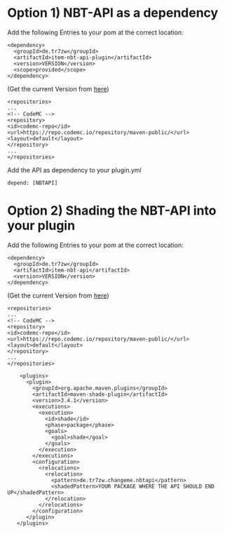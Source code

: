 # Option 1) NBT-API as a dependency
Add the following Entries to your pom at the correct location:
```
<dependency>
  <groupId>de.tr7zw</groupId>
  <artifactId>item-nbt-api-plugin</artifactId>
  <version>VERSION</version>
  <scope>provided</scope>
</dependency>
```
(Get the current Version from [here](https://modrinth.com/plugin/nbtapi/versions))
```
<repositories>
...
<!-- CodeMC -->
<repository>
<id>codemc-repo</id>
<url>https://repo.codemc.io/repository/maven-public/</url>
<layout>default</layout>
</repository>
...
</repositories>
```
Add the API as dependency to your plugin.yml
```
depend: [NBTAPI]
```

# Option 2) Shading the NBT-API into your plugin
Add the following Entries to your pom at the correct location:
```
<dependency>
  <groupId>de.tr7zw</groupId>
  <artifactId>item-nbt-api</artifactId>
  <version>VERSION</version>
</dependency>
```
(Get the current Version from [here](https://modrinth.com/plugin/nbtapi/versions))
```
<repositories>
...
<!-- CodeMC -->
<repository>
<id>codemc-repo</id>
<url>https://repo.codemc.io/repository/maven-public/</url>
<layout>default</layout>
</repository>
...
</repositories>
```
```
    <plugins>
      <plugin>
        <groupId>org.apache.maven.plugins</groupId>
        <artifactId>maven-shade-plugin</artifactId>
        <version>3.4.1</version>
        <executions>
          <execution>
            <id>shade</id>
            <phase>package</phase>
            <goals>
              <goal>shade</goal>
            </goals>
          </execution>
        </executions>
        <configuration>
          <relocations>
            <relocation>
              <pattern>de.tr7zw.changeme.nbtapi</pattern>
              <shadedPattern>YOUR PACKAGE WHERE THE API SHOULD END UP</shadedPattern>
            </relocation>
          </relocations>
        </configuration>
      </plugin>
   </plugins>
```
